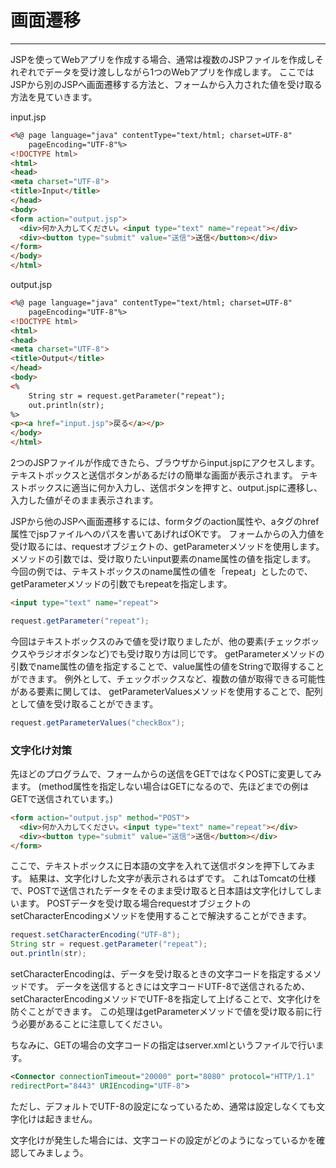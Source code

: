 # 画面遷移

---

JSPを使ってWebアプリを作成する場合、通常は複数のJSPファイルを作成しそれぞれでデータを受け渡ししながら1つのWebアプリを作成します。
ここではJSPから別のJSPへ画面遷移する方法と、フォームから入力された値を受け取る方法を見ていきます。

input.jsp

```html
<%@ page language="java" contentType="text/html; charset=UTF-8"
    pageEncoding="UTF-8"%>
<!DOCTYPE html>
<html>
<head>
<meta charset="UTF-8">
<title>Input</title>
</head>
<body>
<form action="output.jsp">
  <div>何か入力してください。<input type="text" name="repeat"></div>
  <div><button type="submit" value="送信">送信</button></div>
</form>
</body>
</html>
```

output.jsp

```html
<%@ page language="java" contentType="text/html; charset=UTF-8"
    pageEncoding="UTF-8"%>
<!DOCTYPE html>
<html>
<head>
<meta charset="UTF-8">
<title>Output</title>
</head>
<body>
<%
    String str = request.getParameter("repeat");
    out.println(str);
%>
<p><a href="input.jsp">戻る</a></p>
</body>
</html>
```

2つのJSPファイルが作成できたら、ブラウザからinput.jspにアクセスします。
テキストボックスと送信ボタンがあるだけの簡単な画面が表示されます。
テキストボックスに適当に何か入力し、送信ボタンを押すと、output.jspに遷移し、入力した値がそのまま表示されます。

JSPから他のJSPへ画面遷移するには、formタグのaction属性や、aタグのhref属性でjspファイルへのパスを書いてあげればOKです。
フォームからの入力値を受け取るには、requestオブジェクトの、getParameterメソッドを使用します。
メソッドの引数では、受け取りたいinput要素のname属性の値を指定します。
今回の例では、テキストボックスのname属性の値を「repeat」としたので、getParameterメソッドの引数でもrepeatを指定します。

```html
<input type="text" name="repeat">
```

```java
request.getParameter("repeat");
```

今回はテキストボックスのみで値を受け取りましたが、他の要素(チェックボックスやラジオボタンなど)でも受け取り方は同じです。
getParameterメソッドの引数でname属性の値を指定することで、value属性の値をStringで取得することができます。
例外として、チェックボックスなど、複数の値が取得できる可能性がある要素に関しては、
getParameterValuesメソッドを使用することで、配列として値を受け取ることができます。

```java
request.getParameterValues("checkBox");
```

### 文字化け対策

先ほどのプログラムで、フォームからの送信をGETではなくPOSTに変更してみます。
(method属性を指定しない場合はGETになるので、先ほどまでの例はGETで送信されています。)

```html
<form action="output.jsp" method="POST">
  <div>何か入力してください。<input type="text" name="repeat"></div>
  <div><button type="submit" value="送信">送信</button></div>
</form>
```

ここで、テキストボックスに日本語の文字を入れて送信ボタンを押下してみます。
結果は、文字化けした文字が表示されるはずです。
これはTomcatの仕様で、POSTで送信されたデータをそのまま受け取ると日本語は文字化けしてしまいます。
POSTデータを受け取る場合requestオブジェクトのsetCharacterEncodingメソッドを使用することで解決することができます。

```java
request.setCharacterEncoding("UTF-8");
String str = request.getParameter("repeat");
out.println(str);
```

setCharacterEncodingは、データを受け取るときの文字コードを指定するメソッドです。
データを送信するときには文字コードUTF-8で送信されるため、setCharacterEncodingメソッドでUTF-8を指定して上げることで、文字化けを防ぐことができます。
この処理はgetParameterメソッドで値を受け取る前に行う必要があることに注意してください。

ちなみに、GETの場合の文字コードの指定はserver.xmlというファイルで行います。

```xml
<Connector connectionTimeout="20000" port="8080" protocol="HTTP/1.1"
redirectPort="8443" URIEncoding="UTF-8">
```

ただし、デフォルトでUTF-8の設定になっているため、通常は設定しなくても文字化けは起きません。

文字化けが発生した場合には、文字コードの設定がどのようになっているかを確認してみましょう。
